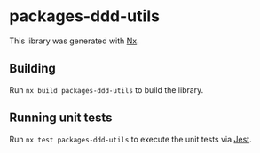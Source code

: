 # packages-ddd-utils

This library was generated with [Nx](https://nx.dev).

## Building

Run `nx build packages-ddd-utils` to build the library.

## Running unit tests

Run `nx test packages-ddd-utils` to execute the unit tests via [Jest](https://jestjs.io).
